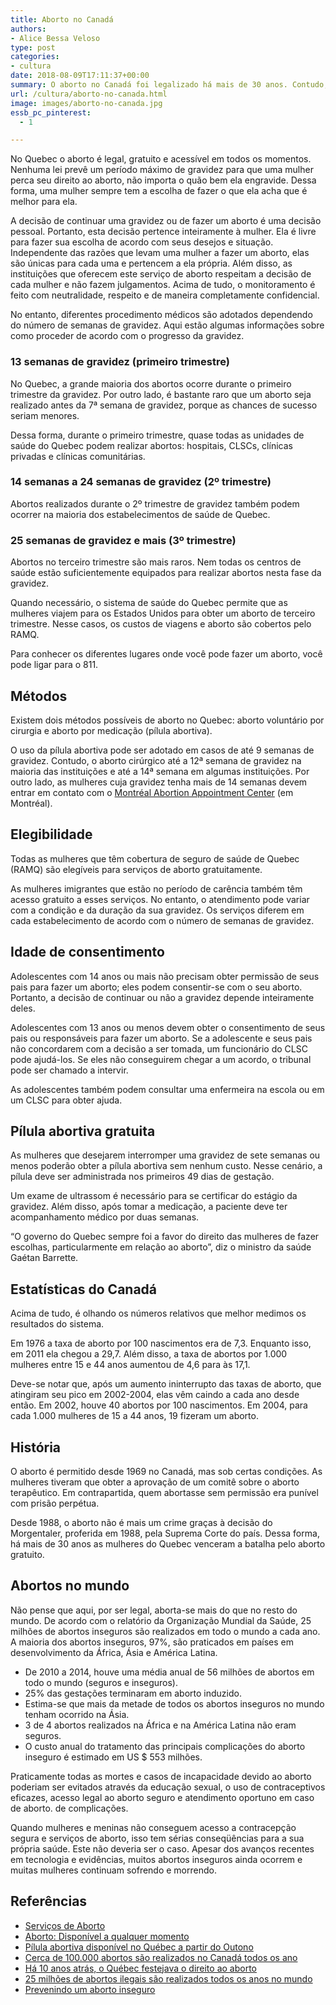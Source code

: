 ```yaml
---
title: Aborto no Canadá
authors:
- Alice Bessa Veloso
type: post
categories:
- cultura
date: 2018-08-09T17:11:37+00:00
summary: O aborto no Canadá foi legalizado há mais de 30 anos. Contudo, ele está longe de ser os que mais aborta no mundo. Como o país lida com o controle do aborto?
url: /cultura/aborto-no-canada.html
image: images/aborto-no-canada.jpg
essb_pc_pinterest:
  - 1

---
```

No Quebec o aborto é legal, gratuito e acessível em todos os momentos. Nenhuma lei prevê um período máximo de gravidez para que uma mulher perca seu direito ao aborto, não importa o quão bem ela engravide. Dessa forma, uma mulher sempre tem a escolha de fazer o que ela acha que é melhor para ela.

A decisão de continuar uma gravidez ou de fazer um aborto é uma decisão pessoal. Portanto, esta decisão pertence inteiramente à mulher. Ela é livre para fazer sua escolha de acordo com seus desejos e situação. Independente das razões que levam uma mulher a fazer um aborto, elas são únicas para cada uma e pertencem a ela própria. Além disso, as instituições que oferecem este serviço de aborto respeitam a decisão de cada mulher e não fazem julgamentos. Acima de tudo, o monitoramento é feito com neutralidade, respeito e de maneira completamente confidencial.

No entanto, diferentes procedimento médicos são adotados dependendo do número de semanas de gravidez. Aqui estão algumas informações sobre como proceder de acordo com o progresso da gravidez.

### 13 semanas de gravidez (primeiro trimestre)

No Quebec, a grande maioria dos abortos ocorre durante o primeiro trimestre da gravidez. Por outro lado, é bastante raro que um aborto seja realizado antes da 7ª semana de gravidez, porque as chances de sucesso seriam menores.

Dessa forma, durante o primeiro trimestre, quase todas as unidades de saúde do Quebec podem realizar abortos: hospitais, CLSCs, clínicas privadas e clínicas comunitárias.

### 14 semanas a 24 semanas de gravidez (2º trimestre)

Abortos realizados durante o 2º trimestre de gravidez também podem ocorrer na maioria dos estabelecimentos de saúde de Quebec.

### 25 semanas de gravidez e mais (3º trimestre)

Abortos no terceiro trimestre são mais raros. Nem todas os centros de saúde estão suficientemente equipados para realizar abortos nesta fase da gravidez.

Quando necessário, o sistema de saúde do Quebec permite que as mulheres viajem para os Estados Unidos para obter um aborto de terceiro trimestre. Nesse casos, os custos de viagens e aborto são cobertos pelo RAMQ.

Para conhecer os diferentes lugares onde você pode fazer um aborto, você pode ligar para o 811.

## Métodos

Existem dois métodos possíveis de aborto no Quebec: aborto voluntário por cirurgia e aborto por medicação (pílula abortiva).

O uso da pílula abortiva pode ser adotado em casos de até 9 semanas de gravidez. Contudo, o aborto cirúrgico até a 12ª semana de gravidez na maioria das instituições e até a 14ª semana em algumas instituições. Por outro lado, as mulheres cuja gravidez tenha mais de 14 semanas devem entrar em contato com o <a href="https://santemontreal.qc.ca/en/public/support-and-services/fiches-en-developpement/abortion/" target="_blank" rel="noopener noreferrer">Montréal Abortion Appointment Center</a> (em Montréal).

## Elegibilidade

Todas as mulheres que têm cobertura de seguro de saúde de Quebec (RAMQ) são elegíveis para serviços de aborto gratuitamente.

As mulheres imigrantes que estão no período de carência também têm acesso gratuito a esses serviços. No entanto, o atendimento pode variar com a condição e da duração da sua gravidez. Os serviços diferem em cada estabelecimento de acordo com o número de semanas de gravidez.

## Idade de consentimento

Adolescentes com 14 anos ou mais não precisam obter permissão de seus pais para fazer um aborto; eles podem consentir-se com o seu aborto. Portanto, a decisão de continuar ou não a gravidez depende inteiramente deles.

Adolescentes com 13 anos ou menos devem obter o consentimento de seus pais ou responsáveis ​​para fazer um aborto. Se a adolescente e seus pais não concordarem com a decisão a ser tomada, um funcionário do CLSC pode ajudá-los. Se eles não conseguirem chegar a um acordo, o tribunal pode ser chamado a intervir.

As adolescentes também podem consultar uma enfermeira na escola ou em um CLSC para obter ajuda.

## Pílula abortiva gratuita

As mulheres que desejarem interromper uma gravidez de sete semanas ou menos poderão obter a pílula abortiva sem nenhum custo. Nesse cenário, a pílula deve ser administrada nos primeiros 49 dias de gestação.

Um exame de ultrassom é necessário para se certificar do estágio da gravidez. Além disso, após tomar a medicação, a paciente deve ter acompanhamento médico por duas semanas.

&#8220;O governo do Quebec sempre foi a favor do direito das mulheres de fazer escolhas, particularmente em relação ao aborto&#8221;, diz o ministro da saúde Gaétan Barrette.

## Estatísticas do Canadá

Acima de tudo, é olhando os números relativos que melhor medimos os resultados do sistema.

Em 1976 a taxa de aborto por 100 nascimentos era de 7,3. Enquanto isso, em 2011 ela chegou a 29,7. Além disso, a taxa de abortos por 1.000 mulheres entre 15 e 44 anos aumentou de 4,6 para às 17,1.

Deve-se notar que, após um aumento ininterrupto das taxas de aborto, que atingiram seu pico em 2002-2004, elas vêm caindo a cada ano desde então. Em 2002, houve 40 abortos por 100 nascimentos. Em 2004, para cada 1.000 mulheres de 15 a 44 anos, 19 fizeram um aborto.

## História

O aborto é permitido desde 1969 no Canadá, mas sob certas condições. As mulheres tiveram que obter a aprovação de um comitê sobre o aborto terapêutico. Em contrapartida, quem abortasse sem permissão era punível com prisão perpétua.

Desde 1988, o aborto não é mais um crime graças à decisão do Morgentaler, proferida em 1988, pela Suprema Corte do país. Dessa forma, há mais de 30 anos as mulheres do Quebec venceram a batalha pelo aborto gratuito.

## Abortos no mundo

Não pense que aqui, por ser legal, aborta-se mais do que no resto do mundo. De acordo com o relatório da Organização Mundial da Saúde, 25 milhões de abortos inseguros são realizados em todo o mundo a cada ano. A maioria dos abortos inseguros, 97%, são praticados em países em desenvolvimento da África, Ásia e América Latina.

  * De 2010 a 2014, houve uma média anual de 56 milhões de abortos em todo o mundo (seguros e inseguros).
  * 25% das gestações terminaram em aborto induzido.
  * Estima-se que mais da metade de todos os abortos inseguros no mundo tenham ocorrido na Ásia.
  * 3 de 4 abortos realizados na África e na América Latina não eram seguros.
  * O custo anual do tratamento das principais complicações do aborto inseguro é estimado em US $ 553 milhões.

Praticamente todas as mortes e casos de incapacidade devido ao aborto poderiam ser evitados através da educação sexual, o uso de contraceptivos eficazes, acesso legal ao aborto seguro e atendimento oportuno em caso de aborto. de complicações.

Quando mulheres e meninas não conseguem acesso a contracepção segura e serviços de aborto, isso tem sérias conseqüências para a sua própria saúde. Este não deveria ser o caso. Apesar dos avanços recentes em tecnologia e evidências, muitos abortos inseguros ainda ocorrem e muitas mulheres continuam sofrendo e morrendo.

## Referências

  * <a href="https://www.quebec.ca/sante/systeme-et-services-de-sante/organisation-des-services/avortement-services/demarche/" target="_blank" rel="noopener noreferrer">Serviços de Aborto</a>
  * <a href="https://www.educaloi.qc.ca/capsules/avortement-un-droit-qui-ne-se-perd-pas" target="_blank" rel="noopener nofollow noreferrer" data-ft="{&quot;tn&quot;:&quot;-U&quot;}" data-lynx-mode="asynclazy" data-lynx-uri="https://l.facebook.com/l.php?u=https%3A%2F%2Fwww.educaloi.qc.ca%2Fcapsules%2Favortement-un-droit-qui-ne-se-perd-pas&h=AT2i6LuFzUleQm2WRtYfFn2ZJKlXNSkhjRASzeDLZMD-uT-kGHhvdf_oF704KDC18NcaK2sNIB8JkWH6xCJ0kbIvs0qqK_VchBS3HF5CQAcvt8_Wj74TYtzCku3o1eG5xYucsC8vJq8C9vI_Sv2ptpNc">Aborto: Disponível a qualquer momento</a>
  * <a href="https://ici.radio-canada.ca/nouvelle/1043784/pilule-abortive-gratuite-quebec-fin-automne-barrette-sante-femme-grossesse-myfegymiso-pharmacien-medecin" target="_blank" rel="noopener nofollow noreferrer" data-ft="{&quot;tn&quot;:&quot;-U&quot;}" data-lynx-mode="asynclazy" data-lynx-uri="https://l.facebook.com/l.php?u=https%3A%2F%2Fici.radio-canada.ca%2Fnouvelle%2F1043784%2Fpilule-abortive-gratuite-quebec-fin-automne-barrette-sante-femme-grossesse-myfegymiso-pharmacien-medecin&h=AT2JOxLrCXcgFUr9OZxdAIPbsvWTdU_jodtyWgc_tNRmgCtt1QFPLUWFTKYjfViSUEC80i59GU3SNvGFF4Br2NN-2YKVmIeASZYmOSYNFlKxqsBil_OH81uJ0bonKJZAM1ysByFJ5F2ZBnM9o7zHG1FP">Pílula abortiva disponível no Québec a partir do Outono</a>
  * <a href="https://www.ledevoir.com/politique/canada/369353/pres-de-100-000-avortements-par-annee-au-canada" target="_blank" rel="noopener nofollow noreferrer" data-ft="{&quot;tn&quot;:&quot;-U&quot;}" data-lynx-mode="asynclazy" data-lynx-uri="https://l.facebook.com/l.php?u=https%3A%2F%2Fwww.ledevoir.com%2Fpolitique%2Fcanada%2F369353%2Fpres-de-100-000-avortements-par-annee-au-canada&h=AT2qhYCRzaHiXTyQkOMpUWhGmBn-hK1_B4DhBL2ZUpCGyobiF34KSseTQvpT98PlEWfpur8aeGDPr6mFn-fKioKrD69JDbEyrP2vdCqjAo_Jihl6Vl7bywQJRK2xIEKAZVe5Tv-9Aua6bVhisUUbUDsH">Cerca de 100.000 abortos são realizados no Canadá todos os ano</a>
  * <a href="https://ici.radio-canada.ca/nouvelle/798138/avortement-quebec-dix-ans-choix-jugement-gratuit" target="_blank" rel="noopener nofollow noreferrer" data-ft="{&quot;tn&quot;:&quot;-U&quot;}" data-lynx-mode="asynclazy" data-lynx-uri="https://l.facebook.com/l.php?u=https%3A%2F%2Fici.radio-canada.ca%2Fnouvelle%2F798138%2Favortement-quebec-dix-ans-choix-jugement-gratuit&h=AT0xiIA15qx4Bdly1th7Ph4R8um6IxnOJC_yQAOw0TCIGclJ1KR08Mxspb_8_YKUhemBkBmX56v9bMEcHz7Pm3EbKdYPUSSEDw9X5s_r54y6LvdOn6Mo4g3RP8KtxJOxoNFxmYw0bPW56LGObaJjZ9ei">Há 10 anos atrás, o Québec festejava o direito ao aborto</a>
  * <a href="http://www.who.int/fr/news-room/detail/28-09-2017-worldwide-an-estimated-25-million-unsafe-abortions-occur-each-year" target="_blank" rel="noopener nofollow noreferrer" data-ft="{&quot;tn&quot;:&quot;-U&quot;}" data-lynx-mode="asynclazy" data-lynx-uri="https://l.facebook.com/l.php?u=http%3A%2F%2Fwww.who.int%2Ffr%2Fnews-room%2Fdetail%2F28-09-2017-worldwide-an-estimated-25-million-unsafe-abortions-occur-each-year&h=AT0kW_Ahp7DYS_xax6V81K45gNDKYPzohPB51KjTbvkZwETDY5FfyKEbhY7XgAzE_b4C-QEf6MvBJYwr-XLN1DnZP9DY0vqDCLZmJycHvifXw8TdqVLTG2hLYmU9J1ViEePkcwKGvL7vcVbN-rHTEUQO">25 milhões de abortos ilegais são realizados todos os anos no mundo</a>
  * <a href="http://www.who.int/fr/news-room/fact-sheets/detail/preventing-unsafe-abortion" target="_blank" rel="noopener nofollow noreferrer" data-ft="{&quot;tn&quot;:&quot;-U&quot;}" data-lynx-mode="asynclazy" data-lynx-uri="https://l.facebook.com/l.php?u=http%3A%2F%2Fwww.who.int%2Ffr%2Fnews-room%2Ffact-sheets%2Fdetail%2Fpreventing-unsafe-abortion&h=AT0FWvzd9-guNwtfVBPBDttXIrqRN9FQ3utDT01RgcPM4LLvUGmsrcqxiYT6_p6DRJ6w6kLqSwyUvFDKYMr2kzlnWS2VqnGsfuqU5Kr5F348tSbgtnp56AA_7evGBzQ3xmPLo3v90whPQ2soR5-eTQSh">Prevenindo um aborto inseguro</a>